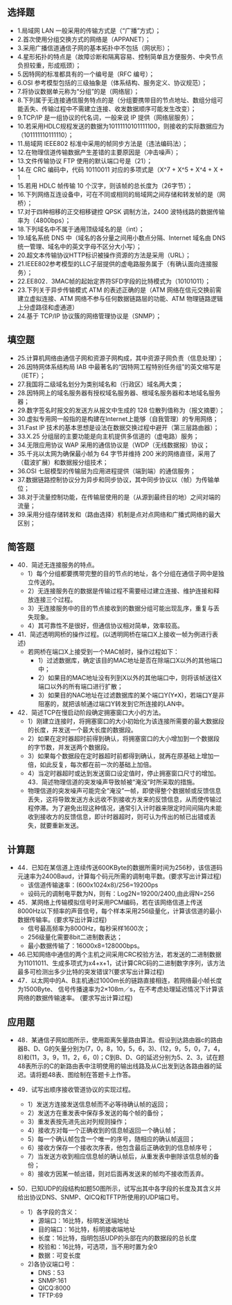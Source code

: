 ## 选择题
- 1.局域网 LAN 一般采用的传输方式是（“广播”方式）；
- 2.首次使用分组交换方式的网络是（APPANET）；
- 3.采用广播信道通信子网的基本拓扑中不包括（网状形）；
- 4.星形拓扑的特点是（故障诊断和隔离容易、控制简单且方便服务、中央节点负担较重，形成瓶颈）；
- 5.因特网的标准都具有的一个编号是（RFC 编号）；
- 6.OSI 参考模型包括的三级抽象是（体系结构、服务定义、协议规范）；
- 7.将协议数据单元称为“分组”的是（网络层）；
- 8.下列属于无连接通信服务特点的是（分组要携带目的节点地址、数组分组可能丢失、传输过程中不需建立连接、收发数据顺序可能发生改变）；
- 9.TCP/IP 是一组协议的代名词，一般来说 IP 提供（网络层服务）；
- 10.若采用HDLC规程发送的数据为10111110101111100，则接收的实际数据应为（101111110111110）；
- 11.局域网 IEEE802 标准中采用的帧同步方法是（违法编码法）；
- 12.在物理信道传输数据产生差错的主要原因是（冲击噪声）；
- 13.文件传输协议 FTP 使用的默认端口号是（21）；
- 14.在 CRC 编码中，代码 10110011 对应的多项式是（X^7 + X^5 + X^4 + X + 1
- 15.若用 HDLC 帧传输 10 个汉字，则该帧的总长度为（26字节）；
- 16.下列网络互连设备中，可在不同或相同的局域网之间存储和转发帧的是（网桥）；
- 17.对于四种相移的正交相移键控 QPSK 调制方法，2400 波特线路的数据传输率为（4800bps）；
- 18.下列域名中不属于通用顶级域名的是（int）；
- 19.域名系统 DNS 中（域名的各分量之间用小数点分隔、Internet 域名由 DNS 统一管理、域名中的英文字母不区分大小写）；
- 20.超文本传输协议HTTP标识被操作资源的方法是采用（URL）；
- 21.IEEE802参考模型的LLC子层提供的虚电路服务属于（有确认面向连接服务）；
- 22.EE802．3MAC帧的起始定界符SFD字段的比特模式为（10101011）；
- 23.下列关于异步传输模式 ATM 的表述正确的是（ATM 网络在信元交换前需建立虚拟连接、ATM 网络不参与任何数据链路层的功能、ATM 物理链路逻辑上分虚路径和虚通道）
- 24.基于 TCP/IP 协议簇的网络管理协议是（SNMP）；

## 填空题
- 25.计算机网络由通信子网和资源子网构成，其中资源子网负责（信息处理）；
- 26.因特网体系结构局 IAB 中最著名的“因特网工程特别任务组”的英文缩写是（IETF）；
- 27.我国将二级域名划分为类别域名和（行政区）域名两大类；
- 28.因特网上的域名服务器有授权域名服务器、根域名服务器和本地域名服务器；
- 29.数字签名时报文的发送方从报文中生成的 128 位散列值称为（报文摘要）；
- 30.虚拟专用网一般指的是构建在Internet上能够（自我管理）的专用网络；
- 31.Fast IP 技术的基本思想是设法在数据交换过程中避开（第三层路由器）；
- 33.X.25 分组层的主要功能是向主机提供多信道的（虚电路）服务；
- 34.无限应用协议 WAP 采用的通信协议是（WDP（无线数据报）协议；
- 35.千兆以太网为确保最小帧为 64 字节并维持 200 米的网络直径，采用了（载波扩展）和数据报分组技术；
- 36.OSI 七层模型的传输层为应用进程提供（端到端）的通信服务；
- 37.数据链路控制协议分为异步和同步协议，其中同步协议以（帧）为传输单位；
- 38.对于流量控制功能，在传输层使用的是（从源到最终目的地）之间对端的流量；
- 39.采用分组存储转发和（路由选择）机制是点对点网络和广播式网络的最大区别；

## 简答题
- 40．简述无连接服务的特点。
  - 1）每个分组都要携带完整的目的节点的地址，各个分组在通信子网中是独立传送的。
  - 2）无连接服务在的数据是传输过程不需要经过建立连接、维护连接和释放连接三个过程。
  - 3）无连接服务中的目的节点接收到的数据分组可能出现乱序，重复与丢失现象。
  - 4）其可靠性不是很好，但通信协议相对简单，效率较高。
- 41．简述透明网桥的操作过程。(以透明网桥在端口X上接收一帧为例进行表述)
  - 若网桥在端口X上接受到一个MAC帧时，操作过程如下：
    - 1）过滤数据库，确定该目的MAC地址是否在除端口X以外的其他端口中；
    - 2）如果目的MAC地址没有列到X以外的其他端口中，则将该帧送往X端口以外的所有端口进行扩散；
    - 3）如果目的NAC地址在过滤数据库的某个端口Y(Y≠X)，若端口Y是非阻塞的，就把该帧通过端口Y转发到它所连接的LAN中。
- 42．简述TCP在慢启动阶段确定拥塞窗口大小的方法。
  - 1）刚建立连接时，将拥塞窗口的大小初始化为该连接所需要的最大数据段的长度，并发送一个最大长度的数据段。
  - 2）如果在定时器超时前得到确认，将拥塞窗口的大小增加到一个数据段的字节数，并发送两个数据段。
  - 3）如果每个数据段在定时器超时前都得到确认，就再在原基础上增加一倍，如此反复，每次都在前一次的基础上加倍。
  - 4）当定时器超时或达到发送窗口设定值时，停止拥塞窗口尺寸的增加。
43．简述物理信道的突发噪声导致帧被“淹没”时所采取的措施。
  - 物理信道的突发噪声可能完全“淹没”一帧，即使得整个数据帧或反馈信息丢失，这将导致发送方永远收不到接收方发来的反馈信息，从而使传输过程停滞。为了避免出现这种情况，通常引入计时器来限定时间间隔内未能收到接收方的反馈信息，即计时器超时，则可认为传出的帧已出错或丢失，就要重新发送。

## 计算题
- 44．已知在某信道上连续传送600KByte的数据所需时间为256秒，该信道码元速率为2400Baud，计算每个码元所需的调制电平数。(要求写出计算过程)
  - 该信道传输速率：(600x1024x8)/256=19200ps
  - 设码元的调制电平数为N，则有：Log2N=19200/2400,由此得N=256
- 45．某网络上传输模拟信号时采用PCM编码，若在该网络信道上传送8000Hz以下频率的声音信号，每个样本采用256级量化，计算该信道的最小数据传输率。(要求写出计算过程)
  - 信号最高频率为8000Hz，每秒采样1600次；
  - 256级量化需要8bit二进制数表达；
  - 最小数据传输了：16000x8=128000bps。
- 46.已知网络中通信的两个主机之间采用CRC校验方法，若发送的二进制数据为11011011、生成多项式为x4+x+1，试计算CRC码的二进制数字序列，该方法最多可检测出多少比特的突发错误?(要求写出计算过程)
- 47．以太网中的A、B主机通过1000m长的链路直接相连，若网络最小帧长度为1500Byte、
  信号传播速率为2×108m／s，在不考虑处理延迟情况下计算该网络的数据传输速率。
  (要求写出计算过程)
## 应用题
- 48．某通信子网如图所示，使用距离矢量路由算法。假设到达路由器c的路由器B、D、G的矢量分别为(7，0，8，10，5，6，3)、(12，9，5，0，7，4，8)和(11，3，9，11，2，6，0)；C到B、D、G的延迟分别为5、2、3，试在题48表所示的C的新路由表中注明使用的输出线路及从C出发到达各路由器的延迟。请将题48表、图绘制在答题卡上作答。

- 49．试写出顺序接收管道协议的实现过程。
  - 1）发送方连接发送信息帧而不必等待确认帧的返回；
  - 2）发送方在重发表中保存多发送的每个帧的备份；
  - 3）重发表按先进先出对列规则操作；
  - 4）接收方对每一个正确收到的信息帧返回一个确认帧；
  - 5）每一个确认帧包含一个唯一的序号，随相应的确认帧返回；
  - 6）接收方保存一个接收次序表，他包含最后正确收到的信息帧序号；
  - 7）当发送方收到相应信息帧的确认帧后，从重发表中删除该信息帧的备份；
  - 8）接收方因某一帧出错，则对后面再发送来的帧均不接收而丢弃。
- 50．已知UDP的段结构如题50图所示，试写出其中各字段的长度及其含义并给出协议DNS、SNMP、QICQ和TFTP所使用的UDP端口号。
  - 1）各字段的含义：
    - 源端口：16比特，标明发送端地址
    - 目的端口：16比特，标明接收端地址
    - 长度：16比特，指明包括UDP的头部在内的数据段的总长度
    - 校验和：16比特，可选项，当不用时置为全0
    - 数据：可变长度
  - 2)各协议端口号：
    - DNS：53
    - SNMP:161
    - QICQ:8000
    - TFTP:69